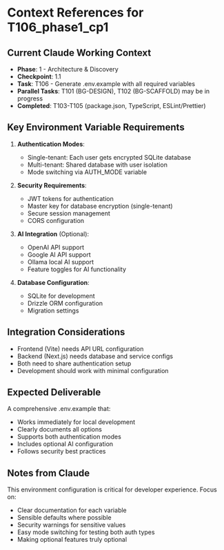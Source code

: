 # Context References for T106_phase1_cp1

## Current Claude Working Context
- **Phase**: 1 - Architecture & Discovery
- **Checkpoint**: 1.1
- **Task**: T106 - Generate .env.example with all required variables
- **Parallel Tasks**: T101 (BG-DESIGN), T102 (BG-SCAFFOLD) may be in progress
- **Completed**: T103-T105 (package.json, TypeScript, ESLint/Prettier)

## Key Environment Variable Requirements
1. **Authentication Modes**:
   - Single-tenant: Each user gets encrypted SQLite database
   - Multi-tenant: Shared database with user isolation
   - Mode switching via AUTH_MODE variable

2. **Security Requirements**:
   - JWT tokens for authentication
   - Master key for database encryption (single-tenant)
   - Secure session management
   - CORS configuration

3. **AI Integration** (Optional):
   - OpenAI API support
   - Google AI API support
   - Ollama local AI support
   - Feature toggles for AI functionality

4. **Database Configuration**:
   - SQLite for development
   - Drizzle ORM configuration
   - Migration settings

## Integration Considerations
- Frontend (Vite) needs API URL configuration
- Backend (Next.js) needs database and service configs
- Both need to share authentication setup
- Development should work with minimal configuration

## Expected Deliverable
A comprehensive .env.example that:
- Works immediately for local development
- Clearly documents all options
- Supports both authentication modes
- Includes optional AI configuration
- Follows security best practices

## Notes from Claude
This environment configuration is critical for developer experience. Focus on:
- Clear documentation for each variable
- Sensible defaults where possible
- Security warnings for sensitive values
- Easy mode switching for testing both auth types
- Making optional features truly optional